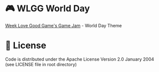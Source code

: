 # 🎮 WLGG World Day

[Week Love Good Game's Game Jam](https://itch.io/jam/week-love-good-games-worldday) - World Day Theme

# 🔑 License

Code is distributed under the Apache License Version 2.0 January 2004 (see LICENSE file in root directory)
